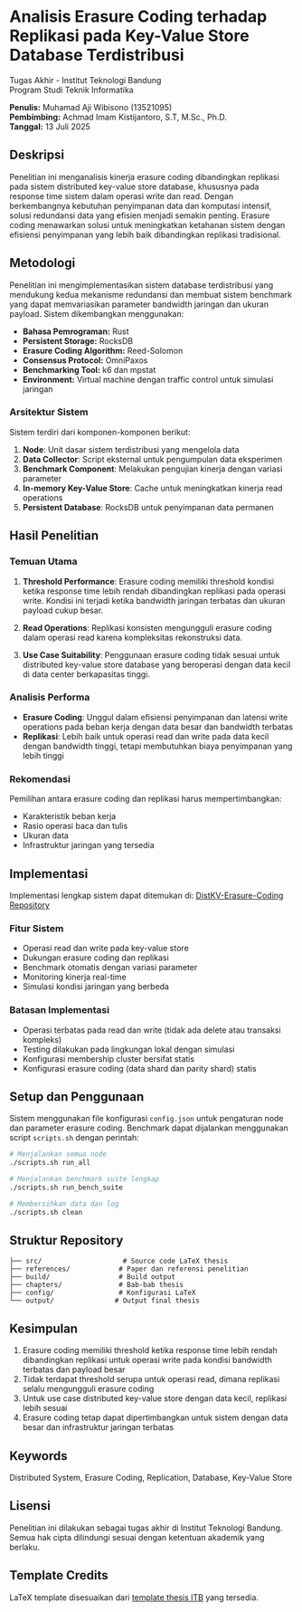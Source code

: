 # Analisis Erasure Coding terhadap Replikasi pada Key-Value Store Database Terdistribusi

Tugas Akhir - Institut Teknologi Bandung  
Program Studi Teknik Informatika  

**Penulis:** Muhamad Aji Wibisono (13521095)  
**Pembimbing:** Achmad Imam Kistijantoro, S.T, M.Sc., Ph.D.  
**Tanggal:** 13 Juli 2025

## Deskripsi

Penelitian ini menganalisis kinerja erasure coding dibandingkan replikasi pada sistem distributed key-value store database, khususnya pada response time sistem dalam operasi write dan read. Dengan berkembangnya kebutuhan penyimpanan data dan komputasi intensif, solusi redundansi data yang efisien menjadi semakin penting. Erasure coding menawarkan solusi untuk meningkatkan ketahanan sistem dengan efisiensi penyimpanan yang lebih baik dibandingkan replikasi tradisional.

## Metodologi

Penelitian ini mengimplementasikan sistem database terdistribusi yang mendukung kedua mekanisme redundansi dan membuat sistem benchmark yang dapat memvariasikan parameter bandwidth jaringan dan ukuran payload. Sistem dikembangkan menggunakan:

- **Bahasa Pemrograman:** Rust
- **Persistent Storage:** RocksDB
- **Erasure Coding Algorithm:** Reed-Solomon
- **Consensus Protocol:** OmniPaxos
- **Benchmarking Tool:** k6 dan mpstat
- **Environment:** Virtual machine dengan traffic control untuk simulasi jaringan

### Arsitektur Sistem

Sistem terdiri dari komponen-komponen berikut:
1. **Node**: Unit dasar sistem terdistribusi yang mengelola data
2. **Data Collector**: Script eksternal untuk pengumpulan data eksperimen
3. **Benchmark Component**: Melakukan pengujian kinerja dengan variasi parameter
4. **In-memory Key-Value Store**: Cache untuk meningkatkan kinerja read operations
5. **Persistent Database**: RocksDB untuk penyimpanan data permanen

## Hasil Penelitian

### Temuan Utama

1. **Threshold Performance**: Erasure coding memiliki threshold kondisi ketika response time lebih rendah dibandingkan replikasi pada operasi write. Kondisi ini terjadi ketika bandwidth jaringan terbatas dan ukuran payload cukup besar.

2. **Read Operations**: Replikasi konsisten mengungguli erasure coding dalam operasi read karena kompleksitas rekonstruksi data.

3. **Use Case Suitability**: Penggunaan erasure coding tidak sesuai untuk distributed key-value store database yang beroperasi dengan data kecil di data center berkapasitas tinggi.

### Analisis Performa

- **Erasure Coding**: Unggul dalam efisiensi penyimpanan dan latensi write operations pada beban kerja dengan data besar dan bandwidth terbatas
- **Replikasi**: Lebih baik untuk operasi read dan write pada data kecil dengan bandwidth tinggi, tetapi membutuhkan biaya penyimpanan yang lebih tinggi

### Rekomendasi

Pemilihan antara erasure coding dan replikasi harus mempertimbangkan:
- Karakteristik beban kerja
- Rasio operasi baca dan tulis
- Ukuran data
- Infrastruktur jaringan yang tersedia

## Implementasi

Implementasi lengkap sistem dapat ditemukan di: [DistKV-Erasure-Coding Repository](https://github.com/MuhamadAjiW/DistKV-Erasure-Coding)

### Fitur Sistem

- Operasi read dan write pada key-value store
- Dukungan erasure coding dan replikasi
- Benchmark otomatis dengan variasi parameter
- Monitoring kinerja real-time
- Simulasi kondisi jaringan yang berbeda

### Batasan Implementasi

- Operasi terbatas pada read dan write (tidak ada delete atau transaksi kompleks)
- Testing dilakukan pada lingkungan lokal dengan simulasi
- Konfigurasi membership cluster bersifat statis
- Konfigurasi erasure coding (data shard dan parity shard) statis

## Setup dan Penggunaan

Sistem menggunakan file konfigurasi `config.json` untuk pengaturan node dan parameter erasure coding. Benchmark dapat dijalankan menggunakan script `scripts.sh` dengan perintah:

```bash
# Menjalankan semua node
./scripts.sh run_all

# Menjalankan benchmark suite lengkap
./scripts.sh run_bench_suite

# Membersihkan data dan log
./scripts.sh clean
```

## Struktur Repository

```
├── src/                    # Source code LaTeX thesis
├── references/            # Paper dan referensi penelitian
├── build/                 # Build output
├── chapters/              # Bab-bab thesis
├── config/                # Konfigurasi LaTeX
└── output/               # Output final thesis
```

## Kesimpulan

1. Erasure coding memiliki threshold ketika response time lebih rendah dibandingkan replikasi untuk operasi write pada kondisi bandwidth terbatas dan payload besar
2. Tidak terdapat threshold serupa untuk operasi read, dimana replikasi selalu mengungguli erasure coding
3. Untuk use case distributed key-value store dengan data kecil, replikasi lebih sesuai
4. Erasure coding tetap dapat dipertimbangkan untuk sistem dengan data besar dan infrastruktur jaringan terbatas

## Keywords

Distributed System, Erasure Coding, Replication, Database, Key-Value Store

## Lisensi

Penelitian ini dilakukan sebagai tugas akhir di Institut Teknologi Bandung. Semua hak cipta dilindungi sesuai dengan ketentuan akademik yang berlaku.

## Template Credits

LaTeX template disesuaikan dari [template thesis ITB](https://github.com/IloveNooodles/tugas-akhir-if-itb) yang tersedia.